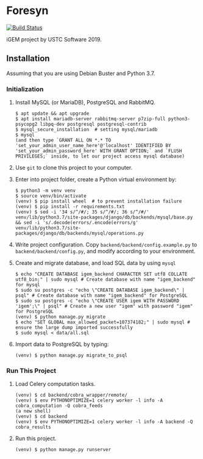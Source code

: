 # Foresyn
[![Build Status](https://travis-ci.com/USTCSoftware2019/foresyn.svg?branch=master)](https://travis-ci.com/USTCSoftware2019/foresyn)

iGEM project by USTC Software 2019. 

## Installation

Assuming that you are using Debian Buster and Python 3.7.

### Initialization

1. Install MySQL (or MariaDB), PostgreSQL and RabbitMQ.

   ```shell
   $ apt update && apt upgrade
   $ apt install mariadb-server rabbitmq-server p7zip-full python3-psycopg2 libpq-dev postgresql postgresql-contrib
   $ mysql_secure_installation  # setting mysql/mariadb
   $ mysql  
   (and then type `GRANT ALL ON *.* TO 'set_your_admin_user_name_here'@'localhost' IDENTIFIED BY 'set_your_admin_password_here' WITH GRANT OPTION;` and `FLUSH PRIVILEGES;` inside, to let our project access mysql database)
   ```

2. Use `git` to clone this project to your computer.

3. Enter into project folder, create a Python virtual environment by:

   ```shell
   $ python3 -m venv venv
   $ source venv/bin/activate
   (venv) $ pip install wheel  # to prevent installation failure
   (venv) $ pip install -r requirements.txt
   (venv) $ sed -i '34 s/^/#/; 35 s/^/#/; 36 s/^/#/' venv/lib/python3.7/site-packages/django/db/backends/mysql/base.py && sed -i 's/.decode(errors/.encode(errors/g' venv/lib/python3.7/site-packages/django/db/backends/mysql/operations.py
   ```

4. Write project configuration. Copy `backend/backend/config.example.py` to `backend/backend/config.py`, and modify according to your environment.

5. Create and migrate database, and load SQL data by using `mysql`

   ```shell
   $ echo "CREATE DATABASE igem_backend CHARACTER SET utf8 COLLATE utf8_bin;" | sudo mysql # Create database with name "igem_backend" for mysql
   $ sudo su postgres -c "echo \"CREATE DATABASE igem_backend\" | psql" # Create database with name "igem_backend" for PostgreSQL
   $ sudo su postgres -c "echo \"CREATE USER igem WITH PASSWORD 'igem';\" | psql" # Create a new user "igem" with password "igem" for PostgreSQL
   (venv) $ python manage.py migrate
   $ echo "SET GLOBAL max_allowed_packet=107374182;" | sudo mysql # ensure the large dump imported successfully
   $ sudo mysql < data/all.sql

   ```

6. Import data to PostgreSQL by typing:

   ```shell
   (venv) $ python manage.py migrate_to_psql
   ```


### Run This Project

1. Load Celery computation tasks.

   ```shell
   (venv) $ cd backend/cobra_wrapper/remote/
   (venv) $ env PYTHONOPTIMIZE=1 celery worker -l info -A cobra_computation -Q cobra_feeds
   (a new shell)
   (venv) $ cd backend
   (venv) $ env PYTHONOPTIMIZE=1 celery worker -l info -A backend -Q cobra_results
   ```

2. Run this project.

   ```shell
   (venv) $ python manage.py runserver
   ```

   
